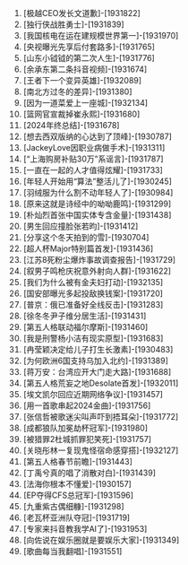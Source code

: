 
1. [极越CEO发长文道歉]-[1931822]
1. [独行侠战胜勇士]-[1931839]
1. [我国核电在运在建规模世界第一]-[1931970]
1. [央视曝光先享后付套路多]-[1931765]
1. [山东小钺钺的第二次人生]-[1931776]
1. [余承东第二条抖音视频]-[1931674]
1. [王者下一个变异英雄]-[1932089]
1. [南北方过冬的差异]-[1931380]
1. [因为一道菜爱上一座城]-[1932134]
1. [篮网官宣裁掉崔永熙]-[1931680]
1. [2024年终总结]-[1931678]
1. [想去西双版纳的心达到了顶峰]-[1930787]
1. [JackeyLove因职业病做手术]-[1931311]
1. [“上海购房补贴30万”系谣言]-[1931787]
1. [一直在一起的人才值得炫耀]-[1931733]
1. [年轻人开始用“算法”整活儿了]-[1930245]
1. [羽绒服为什么割不动年轻人了]-[1930984]
1. [原来这就是诗经中的呦呦鹿鸣]-[1931299]
1. [朴灿烈首张中国实体专含金量]-[1931438]
1. [男生回应撞脸张若昀]-[1931412]
1. [分享这个冬天拍到的雪]-[1930704]
1. [超人杯Major特别篇首发]-[1931436]
1. [江苏8死粉尘爆炸事故调查报告]-[1931729]
1. [叙男子鸣枪庆祝意外射向人群]-[1931622]
1. [我们为什么被有金夫妇打动]-[1932135]
1. [国安部曝光多起投敌换钱案]-[1931720]
1. [普京：俄已准备好全线反击]-[1931283]
1. [徐冬冬尹子维分居生活]-[1931431]
1. [第五人格联动福尔摩斯]-[1931460]
1. [我是刑警杨小洁有现实原型]-[1931683]
1. [冉莹颖决定给儿子打生长激素]-[1930483]
1. [为何欧洲6国支持乌加入北约]-[1931389]
1. [蒋万安：台湾应开大门走大路]-[1931688]
1. [第五人格荒妄之地Desolate首发]-[1932011]
1. [埃文凯尔回应近期网络争议]-[1931457]
1. [用一首歌串起2024金曲]-[1931756]
1. [张信哲被歌迷尖叫声吓到捂耳朵]-[1931772]
1. [成都狼队加冕劫杯冠军]-[1931980]
1. [被猎罪2杜城抓罪犯笑死]-[1931757]
1. [关晓彤林一复现鬼怪宿命感穿搭]-[1932127]
1. [第五人格春节前瞻]-[1931443]
1. [丁禹兮真的唱了消散对白]-[1931439]
1. [法海你根本不懂爱]-[1930157]
1. [EP夺得CFS总冠军]-[1931596]
1. [九重紫古偶细糠]-[1931298]
1. [老瓦杯亚洲队夺冠]-[1931719]
1. [专家来抖音教我学AI了]-[1931953]
1. [向佐说在娱乐圈就是要娱乐大家]-[1931349]
1. [歌曲每当我翻唱]-[1931551]